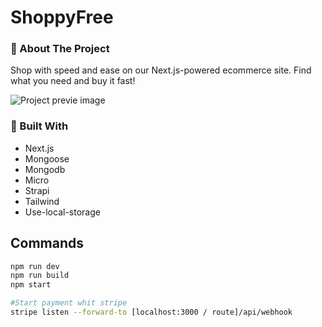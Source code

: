 # ShoppyFree

### 💨 About The Project

Shop with speed and ease on our Next.js-powered ecommerce site. Find what you need and buy it fast!

![Project previe image](https://res.cloudinary.com/dhpxqwsym/image/upload/w_1280,h_720,c_fill/v1678870284/documentations/shoppyfree_w2towq)

### 💨 Built With

- Next.js
- Mongoose
- Mongodb
- Micro
- Strapi
- Tailwind
- Use-local-storage

## Commands

```bash
npm run dev
npm run build
npm start

#Start payment whit stripe
stripe listen --forward-to [localhost:3000 / route]/api/webhook
```
